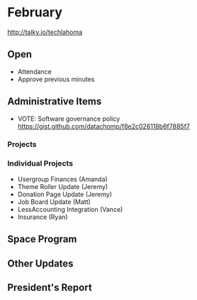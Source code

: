 # February
http://talky.io/techlahoma

## Open
* Attendance
* Approve previous minutes

## Administrative Items
* VOTE: Software governance policy https://gist.github.com/datachomp/f8e2c026118b6f7885f7

### Projects

### Individual Projects
- Usergroup Finances (Amanda)
- Theme Roller Update (Jeremy)
- Donation Page Update (Jeremy)
- Job Board Update (Matt)
- LessAccounting Integration (Vance)
- Insurance (Ryan)

## Space Program

## Other Updates

## President's Report
